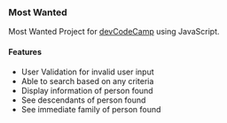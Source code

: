 ### Most Wanted
Most Wanted Project for [devCodeCamp](https://devCodeCamp.com) using JavaScript.

#### Features
* User Validation for invalid user input
* Able to search based on any criteria
* Display information of person found
* See descendants of person found
* See immediate family of person found
